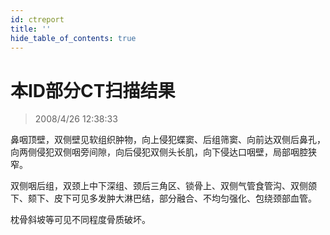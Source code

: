 ```yaml
---
id: ctreport
title: ''
hide_table_of_contents: true
---
```


# 本ID部分CT扫描结果

> 2008/4/26 12:38:33

<div style={{color: '#CC0000', fontSize: '18px', fontWeight: 'bold'}}>

鼻咽顶壁，双侧壁见软组织肿物，向上侵犯蝶窦、后组筛窦、向前达双侧后鼻孔，向两侧侵犯双侧咽旁间隙，向后侵犯双侧头长肌，向下侵达口咽壁，局部咽腔狭窄。

双侧咽后组，双颈上中下深组、颈后三角区、锁骨上、双侧气管食管沟、双侧颌下、颏下、皮下可见多发肿大淋巴结，部分融合、不均匀强化、包绕颈部血管。

枕骨斜坡等可见不同程度骨质破坏。

</div>